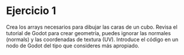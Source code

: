 # Ejercicio 1

Crea los arrays necesarios para dibujar las caras de un cubo. Revisa el tutorial de Godot para crear geometría, puedes ignorar las normales (normals) y las coordenadas de textura (UV). Introduce el código en un nodo de Godot del tipo que consideres más apropiado. 
